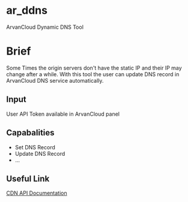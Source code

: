 # ar_ddns
ArvanCloud Dynamic DNS Tool

# Brief
Some Times the origin servers don't have the static IP and their IP may change after a while.
With this tool the user can update DNS record in ArvanCloud DNS service automatically.

## Input
User API Token available in ArvanCloud panel

## Capabalities
* Set DNS Record 
* Update DNS Record
* ...

## Useful Link
[CDN API Documentation](https://www.arvancloud.com/docs/api/cdn/4.0)
